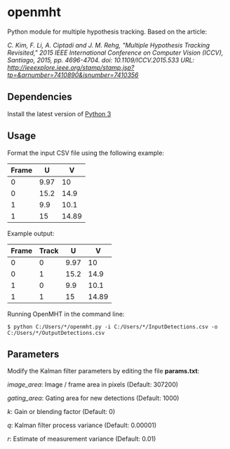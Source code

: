 # openmht
Python module for multiple hypothesis tracking. Based on the article:

_C. Kim, F. Li, A. Ciptadi and J. M. Rehg, "Multiple Hypothesis Tracking Revisited," 2015 IEEE International Conference on Computer Vision (ICCV), Santiago, 2015, pp. 4696-4704.
doi: 10.1109/ICCV.2015.533
URL: http://ieeexplore.ieee.org/stamp/stamp.jsp?tp=&arnumber=7410890&isnumber=7410356_

## Dependencies
 Install the latest version of [Python 3](https://www.python.org/downloads/)

## Usage
Format the input CSV file using the following example: 

| Frame | U | V |
| ------------- | ------------- | ------------- |
| 0  | 9.97  | 10  |
| 0  | 15.2  | 14.9  |
| 1  | 9.9  | 10.1  |
| 1  | 15  | 14.89  |

Example output:

| Frame | Track | U | V |
| ------------- | ------------- | ------------- | ------------- |
| 0  | 0  |  9.97  | 10  |
| 0  | 1  |  15.2  | 14.9  |
| 1  | 0  |  9.9  | 10.1  |
| 1  | 1  |  15  | 14.89  |

Running OpenMHT in the command line:

```$ python C:/Users/*/openmht.py -i C:/Users/*/InputDetections.csv -o C:/Users/*/OutputDetections.csv```


## Parameters
Modify the Kalman filter parameters by editing the file **params.txt**:

_image_area_: Image / frame area in pixels (Default: 307200)

_gating_area_:  Gating area for new detections (Default: 1000)

_k_: Gain or blending factor (Default: 0)

_q_:  Kalman filter process variance (Default: 0.00001)

_r_: Estimate of measurement variance (Default: 0.01)
